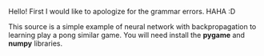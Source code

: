 Hello! First I would like to apologize for the grammar errors. HAHA :D

This source is a simple example of neural network with backpropagation to learning play a pong similar game.
You will need install the **pygame** and **numpy** libraries.
